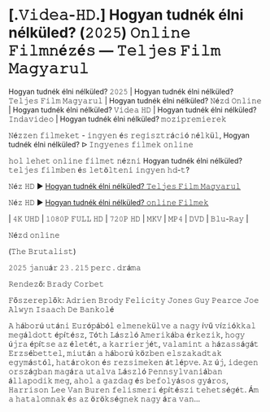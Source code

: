 # [.𝚅𝚒𝚍𝚎𝚊-𝙷𝙳.] Hogyan tudnék élni nélküled? (𝟸𝟶𝟸𝟻) 𝙾𝚗𝚕𝚒𝚗𝚎 𝙵𝚒𝚕𝚖𝚗é𝚣é𝚜 — 𝚃𝚎𝚕𝚓𝚎𝚜 𝙵𝚒𝚕𝚖 𝙼𝚊𝚐𝚢𝚊𝚛𝚞𝚕


Hogyan tudnék élni nélküled? 𝟸𝟶𝟸𝟻 | Hogyan tudnék élni nélküled? 𝚃𝚎𝚕𝚓𝚎𝚜 𝙵𝚒𝚕𝚖 𝙼𝚊𝚐𝚢𝚊𝚛𝚞𝚕 | Hogyan tudnék élni nélküled? 𝙽é𝚣𝚍 𝙾𝚗𝚕𝚒𝚗𝚎 | Hogyan tudnék élni nélküled? 𝚅𝚒𝚍𝚎𝚊 𝙷𝙳 | Hogyan tudnék élni nélküled? 𝙸𝚗𝚍𝚊𝚟𝚒𝚍𝚎𝚘 | Hogyan tudnék élni nélküled? 𝚖𝚘𝚣𝚒𝚙𝚛𝚎𝚖𝚒𝚎𝚛𝚎𝚔

𝙽é𝚣𝚣𝚎𝚗 𝚏𝚒𝚕𝚖𝚎𝚔𝚎𝚝 - 𝚒𝚗𝚐𝚢𝚎𝚗 é𝚜 𝚛𝚎𝚐𝚒𝚜𝚣𝚝𝚛á𝚌𝚒ó 𝚗é𝚕𝚔ü𝚕, Hogyan tudnék élni nélküled? ᐅ 𝙸𝚗𝚐𝚢𝚎𝚗𝚎𝚜 𝚏𝚒𝚕𝚖𝚎𝚔 𝚘𝚗𝚕𝚒𝚗𝚎

𝚑𝚘𝚕 𝚕𝚎𝚑𝚎𝚝 𝚘𝚗𝚕𝚒𝚗𝚎 𝚏𝚒𝚕𝚖𝚎𝚝 𝚗é𝚣𝚗𝚒 Hogyan tudnék élni nélküled? 𝚝𝚎𝚕𝚓𝚎𝚜 𝚏𝚒𝚕𝚖𝚋𝚎𝚗 é𝚜 𝚕𝚎𝚝ö𝚕𝚝𝚎𝚗𝚒 𝚒𝚗𝚐𝚢𝚎𝚗 𝚑𝚍-𝚝?

𝙽é𝚣 𝙷𝙳 ▶️ [Hogyan tudnék élni nélküled? 𝚃𝚎𝚕𝚓𝚎𝚜 𝙵𝚒𝚕𝚖 𝙼𝚊𝚐𝚢𝚊𝚛𝚞𝚕](https://t.co/0nerltLfl8)

𝙽é𝚣 𝙷𝙳 ▶️ [Hogyan tudnék élni nélküled? 𝚘𝚗𝚕𝚒𝚗𝚎 𝙵𝚒𝚕𝚖𝚎𝚔](https://t.co/0nerltLfl8)

| 𝟺𝙺 𝚄𝙷𝙳 | 𝟷𝟶𝟾𝟶𝙿 𝙵𝚄𝙻𝙻 𝙷𝙳 | 𝟽𝟸𝟶𝙿 𝙷𝙳 | 𝙼𝙺𝚅 | 𝙼𝙿𝟺 | 𝙳𝚅𝙳 | 𝙱𝚕𝚞-𝚁𝚊𝚢 |

𝙽é𝚣𝚍 𝚘𝚗𝚕𝚒𝚗𝚎

(𝚃𝚑𝚎 𝙱𝚛𝚞𝚝𝚊𝚕𝚒𝚜𝚝)

𝟸𝟶𝟸𝟻 𝚓𝚊𝚗𝚞á𝚛 𝟸𝟹 . 𝟸𝟷𝟻 𝚙𝚎𝚛𝚌 . 𝚍𝚛á𝚖𝚊

𝚁𝚎𝚗𝚍𝚎𝚣ő: 𝙱𝚛𝚊𝚍𝚢 𝙲𝚘𝚛𝚋𝚎𝚝

𝙵ő𝚜𝚣𝚎𝚛𝚎𝚙𝚕ő𝚔: 𝙰𝚍𝚛𝚒𝚎𝚗 𝙱𝚛𝚘𝚍𝚢 𝙵𝚎𝚕𝚒𝚌𝚒𝚝𝚢 𝙹𝚘𝚗𝚎𝚜 𝙶𝚞𝚢 𝙿𝚎𝚊𝚛𝚌𝚎 𝙹𝚘𝚎 𝙰𝚕𝚠𝚢𝚗 𝙸𝚜𝚊𝚊𝚌𝚑 𝙳𝚎 𝙱𝚊𝚗𝚔𝚘𝚕é

𝙰 𝚑á𝚋𝚘𝚛ú 𝚞𝚝á𝚗𝚒 𝙴𝚞𝚛ó𝚙á𝚋ó𝚕 𝚎𝚕𝚖𝚎𝚗𝚎𝚔ü𝚕𝚟𝚎 𝚊 𝚗𝚊𝚐𝚢 í𝚟ű 𝚟í𝚣𝚒ó𝚔𝚔𝚊𝚕 𝚖𝚎𝚐á𝚕𝚍𝚘𝚝𝚝 é𝚙í𝚝é𝚜𝚣, 𝚃ó𝚝𝚑 𝙻á𝚜𝚣𝚕ó 𝙰𝚖𝚎𝚛𝚒𝚔á𝚋𝚊 é𝚛𝚔𝚎𝚣𝚒𝚔, 𝚑𝚘𝚐𝚢 ú𝚓𝚛𝚊 é𝚙í𝚝𝚜𝚎 𝚊𝚣 é𝚕𝚎𝚝é𝚝, 𝚊 𝚔𝚊𝚛𝚛𝚒𝚎𝚛𝚓é𝚝, 𝚟𝚊𝚕𝚊𝚖𝚒𝚗𝚝 𝚊 𝚑á𝚣𝚊𝚜𝚜á𝚐á𝚝 𝙴𝚛𝚣𝚜é𝚋𝚎𝚝𝚝𝚎𝚕, 𝚖𝚒𝚞𝚝á𝚗 𝚊 𝚑á𝚋𝚘𝚛ú 𝚔ö𝚣𝚋𝚎𝚗 𝚎𝚕𝚜𝚣𝚊𝚔𝚊𝚍𝚝𝚊𝚔 𝚎𝚐𝚢𝚖á𝚜𝚝ó𝚕, 𝚑𝚊𝚝á𝚛𝚘𝚔𝚘𝚗 é𝚜 𝚛𝚎𝚣𝚜𝚒𝚖𝚎𝚔𝚎𝚗 á𝚝𝚕é𝚙𝚟𝚎. 𝙰𝚣 ú𝚓, 𝚒𝚍𝚎𝚐𝚎𝚗 𝚘𝚛𝚜𝚣á𝚐𝚋𝚊𝚗 𝚖𝚊𝚐á𝚛𝚊 𝚞𝚝𝚊𝚕𝚟𝚊 𝙻á𝚜𝚣𝚕ó 𝙿𝚎𝚗𝚗𝚜𝚢𝚕𝚟𝚊𝚗𝚒á𝚋𝚊𝚗 á𝚕𝚕𝚊𝚙𝚘𝚍𝚒𝚔 𝚖𝚎𝚐, 𝚊𝚑𝚘𝚕 𝚊 𝚐𝚊𝚣𝚍𝚊𝚐 é𝚜 𝚋𝚎𝚏𝚘𝚕𝚢á𝚜𝚘𝚜 𝚐𝚢á𝚛𝚘𝚜, 𝙷𝚊𝚛𝚛𝚒𝚜𝚘𝚗 𝙻𝚎𝚎 𝚅𝚊𝚗 𝙱𝚞𝚛𝚎𝚗 𝚏𝚎𝚕𝚒𝚜𝚖𝚎𝚛𝚒 é𝚙í𝚝é𝚜𝚣𝚒 𝚝𝚎𝚑𝚎𝚝𝚜é𝚐é𝚝. Á𝚖 𝚊 𝚑𝚊𝚝𝚊𝚕𝚘𝚖𝚗𝚊𝚔 é𝚜 𝚊𝚣 ö𝚛ö𝚔𝚜é𝚐𝚗𝚎𝚔 𝚗𝚊𝚐𝚢 á𝚛𝚊 𝚟𝚊𝚗...


